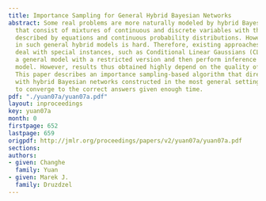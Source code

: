 ```yaml
---
title: Importance Sampling for General Hybrid Bayesian Networks
abstract: Some real problems are more naturally modeled by hybrid Bayesian networks
  that consist of mixtures of continuous and discrete variables with their interactions
  described by equations and continuous probability distributions. However, inference
  in such general hybrid models is hard. Therefore, existing approaches either only
  deal with special instances, such as Conditional Linear Gaussians (CLGs), or approximate
  a general model with a restricted version and then perform inference on the simpler
  model. However, results thus obtained highly depend on the quality of the approximations.
  This paper describes an importance sampling-based algorithm that directly deals
  with hybrid Bayesian networks constructed in the most general settings and guarantees
  to converge to the correct answers given enough time.
pdf: "./yuan07a/yuan07a.pdf"
layout: inproceedings
key: yuan07a
month: 0
firstpage: 652
lastpage: 659
origpdf: http://jmlr.org/proceedings/papers/v2/yuan07a/yuan07a.pdf
sections: 
authors:
- given: Changhe
  family: Yuan
- given: Marek J.
  family: Druzdzel
---
```

